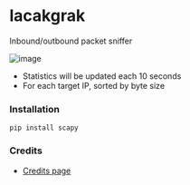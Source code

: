 # lacakgrak
Inbound/outbound packet sniffer

![image](https://github.com/user-attachments/assets/1c8614bf-b622-48a7-a851-f18dca5e7d5c)

* Statistics will be updated each 10 seconds
* For each target IP, sorted by byte size

### Installation
```
pip install scapy
```

### Credits
* [Credits page](https://chatgpt.com/share/6011896c-cc29-4d53-8e83-360bc17835eb)
